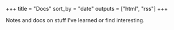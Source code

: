 +++
title = "Docs"
sort_by = "date"
outputs = ["html", "rss"]
+++

Notes and docs on stuff I've learned or find interesting.
